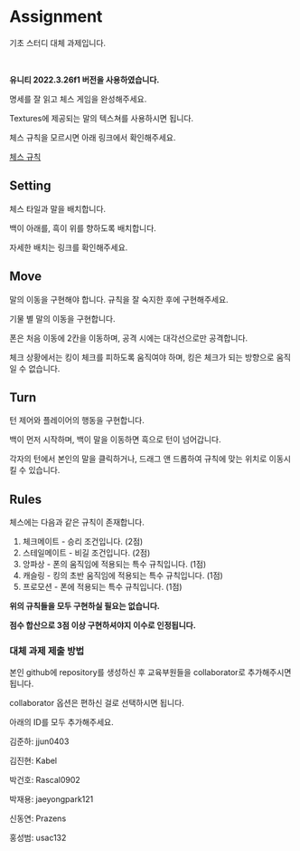 # Assignment

기초 스터디 대체 과제입니다.

<br/>

**유니티 2022.3.26f1 버전을 사용하였습니다.**

명세를 잘 읽고 체스 게임을 완성해주세요.

Textures에 제공되는 말의 텍스쳐를 사용하시면 됩니다.

체스 규칙을 모르시면 아래 링크에서 확인해주세요.

[체스 규칙](https://www.chess.com/ko/tiesuwosuru)

## Setting

체스 타일과 말을 배치합니다.

백이 아래를, 흑이 위를 향하도록 배치합니다.

자세한 배치는 링크를 확인해주세요.

## Move

말의 이동을 구현해야 합니다. 규칙을 잘 숙지한 후에 구현해주세요.

기물 별 말의 이동을 구현합니다.

폰은 처음 이동에 2칸을 이동하며, 공격 시에는 대각선으로만 공격합니다.

체크 상황에서는 킹이 체크를 피하도록 움직여야 하며, 킹은 체크가 되는 방향으로 움직일 수 없습니다.

## Turn

턴 제어와 플레이어의 행동을 구현합니다.

백이 먼저 시작하며, 백이 말을 이동하면 흑으로 턴이 넘어갑니다.

각자의 턴에서 본인의 말을 클릭하거나, 드래그 앤 드롭하여 규칙에 맞는 위치로 이동시킬 수 있습니다.

## Rules

체스에는 다음과 같은 규칙이 존재합니다.

1. 체크메이트 - 승리 조건입니다. (2점)
2. 스테일메이트 - 비길 조건입니다. (2점)
3. 앙파상 - 폰의 움직임에 적용되는 특수 규칙입니다. (1점)
4. 캐슬링 - 킹의 초반 움직임에 적용되는 특수 규칙입니다. (1점)
5. 프로모션 - 폰에 적용되는 특수 규칙입니다. (1점)

**위의 규칙들을 모두 구현하실 필요는 없습니다.**

**점수 합산으로 3점 이상 구현하셔야지 이수로 인정됩니다.**

### 대체 과제 제출 방법

본인 github에 repository를 생성하신 후 교육부원들을 collaborator로 추가해주시면 됩니다.

collaborator 옵션은 편하신 걸로 선택하시면 됩니다.

아래의 ID를 모두 추가해주세요.

김준하: jjun0403

김진현: Kabel

박건호: Rascal0902

박재용: jaeyongpark121

신동연: Prazens

홍성범: usac132
